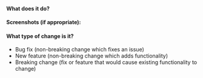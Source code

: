 <!--- Provide a summary of your changes in the Title above -->

#### What does it do?
<!--- Describe your changes -->

#### Screenshots (if appropriate):

#### What type of change is it?
<!--- What types of changes does your code introduce? Delete the lines below that don't apply: -->
- Bug fix (non-breaking change which fixes an issue)
- New feature (non-breaking change which adds functionality)
- Breaking change (fix or feature that would cause existing functionality to change)

